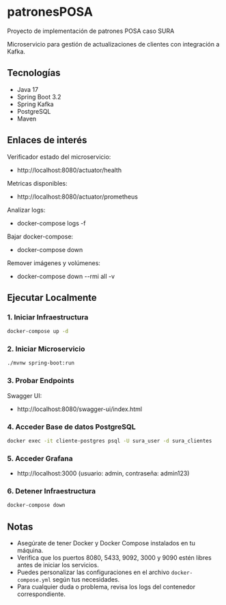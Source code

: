 # patronesPOSA
Proyecto de implementación de patrones POSA caso SURA

Microservicio para gestión de actualizaciones de clientes con integración a Kafka.

## Tecnologías
- Java 17
- Spring Boot 3.2
- Spring Kafka
- PostgreSQL
- Maven

## Enlaces de interés

Verificador estado del microservicio:
- http://localhost:8080/actuator/health

Metricas disponibles:
- http://localhost:8080/actuator/prometheus

Analizar logs:
- docker-compose logs -f

Bajar docker-compose:
- docker-compose down

Remover imágenes y volúmenes:
- docker-compose down --rmi all -v

## Ejecutar Localmente

### 1. Iniciar Infraestructura
```bash
docker-compose up -d
```

### 2. Iniciar Microservicio
```bash
./mvnw spring-boot:run
```
### 3. Probar Endpoints

Swagger UI:
- http://localhost:8080/swagger-ui/index.html

### 4. Acceder Base de datos PostgreSQL
```bash
docker exec -it cliente-postgres psql -U sura_user -d sura_clientes
```

### 5. Acceder Grafana
- http://localhost:3000 (usuario: admin, contraseña: admin123)

### 6. Detener Infraestructura
```bash
docker-compose down
```
## Notas
- Asegúrate de tener Docker y Docker Compose instalados en tu máquina.
- Verifica que los puertos 8080, 5433, 9092, 3000 y 9090 estén libres antes de iniciar los servicios.
- Puedes personalizar las configuraciones en el archivo `docker-compose.yml` según tus necesidades.
- Para cualquier duda o problema, revisa los logs del contenedor correspondiente.